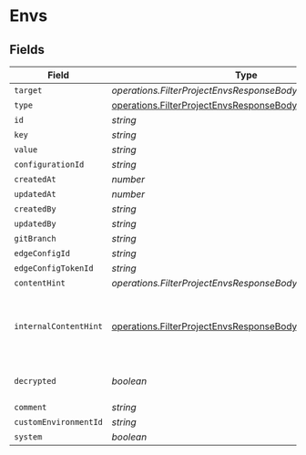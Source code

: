 # Envs


## Fields

| Field                                                                                                                                      | Type                                                                                                                                       | Required                                                                                                                                   | Description                                                                                                                                |
| ------------------------------------------------------------------------------------------------------------------------------------------ | ------------------------------------------------------------------------------------------------------------------------------------------ | ------------------------------------------------------------------------------------------------------------------------------------------ | ------------------------------------------------------------------------------------------------------------------------------------------ |
| `target`                                                                                                                                   | *operations.FilterProjectEnvsResponseBodyTarget*                                                                                           | :heavy_minus_sign:                                                                                                                         | N/A                                                                                                                                        |
| `type`                                                                                                                                     | [operations.FilterProjectEnvsResponseBodyProjectsType](../../models/operations/filterprojectenvsresponsebodyprojectstype.md)               | :heavy_minus_sign:                                                                                                                         | N/A                                                                                                                                        |
| `id`                                                                                                                                       | *string*                                                                                                                                   | :heavy_minus_sign:                                                                                                                         | N/A                                                                                                                                        |
| `key`                                                                                                                                      | *string*                                                                                                                                   | :heavy_minus_sign:                                                                                                                         | N/A                                                                                                                                        |
| `value`                                                                                                                                    | *string*                                                                                                                                   | :heavy_minus_sign:                                                                                                                         | N/A                                                                                                                                        |
| `configurationId`                                                                                                                          | *string*                                                                                                                                   | :heavy_minus_sign:                                                                                                                         | N/A                                                                                                                                        |
| `createdAt`                                                                                                                                | *number*                                                                                                                                   | :heavy_minus_sign:                                                                                                                         | N/A                                                                                                                                        |
| `updatedAt`                                                                                                                                | *number*                                                                                                                                   | :heavy_minus_sign:                                                                                                                         | N/A                                                                                                                                        |
| `createdBy`                                                                                                                                | *string*                                                                                                                                   | :heavy_minus_sign:                                                                                                                         | N/A                                                                                                                                        |
| `updatedBy`                                                                                                                                | *string*                                                                                                                                   | :heavy_minus_sign:                                                                                                                         | N/A                                                                                                                                        |
| `gitBranch`                                                                                                                                | *string*                                                                                                                                   | :heavy_minus_sign:                                                                                                                         | N/A                                                                                                                                        |
| `edgeConfigId`                                                                                                                             | *string*                                                                                                                                   | :heavy_minus_sign:                                                                                                                         | N/A                                                                                                                                        |
| `edgeConfigTokenId`                                                                                                                        | *string*                                                                                                                                   | :heavy_minus_sign:                                                                                                                         | N/A                                                                                                                                        |
| `contentHint`                                                                                                                              | *operations.FilterProjectEnvsResponseBodyContentHint*                                                                                      | :heavy_minus_sign:                                                                                                                         | N/A                                                                                                                                        |
| `internalContentHint`                                                                                                                      | [operations.FilterProjectEnvsResponseBodyInternalContentHint](../../models/operations/filterprojectenvsresponsebodyinternalcontenthint.md) | :heavy_minus_sign:                                                                                                                         | Similar to `contentHints`, but should not be exposed to the user.                                                                          |
| `decrypted`                                                                                                                                | *boolean*                                                                                                                                  | :heavy_minus_sign:                                                                                                                         | Whether `value` is decrypted.                                                                                                              |
| `comment`                                                                                                                                  | *string*                                                                                                                                   | :heavy_minus_sign:                                                                                                                         | N/A                                                                                                                                        |
| `customEnvironmentId`                                                                                                                      | *string*                                                                                                                                   | :heavy_minus_sign:                                                                                                                         | N/A                                                                                                                                        |
| `system`                                                                                                                                   | *boolean*                                                                                                                                  | :heavy_minus_sign:                                                                                                                         | N/A                                                                                                                                        |